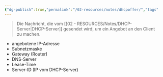 ```yaml
---
{"dg-publish":true,"permalink":"/02-resources/notes/dhcpoffer/","tags":["netzwerk/protokoll"],"noteIcon":"","updated":"2025-09-05T10:12:28.901+02:00"}
---
```


>Die Nachricht, die vom [[02 - RESOURCES/Notes/DHCP-Server\|DHCP-Server]] gesendet wird, um ein Angebot an den Client zu machen.

- angebotene IP-Adresse
- Subnetzmaske
- Gateway (Router)
- DNS-Server
- Lease-Time
- Server-ID (IP vom DHCP-Server)